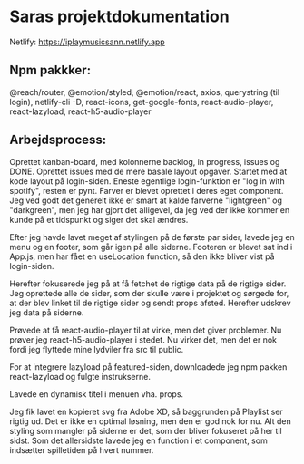 # Saras projektdokumentation
Netlify: https://iplaymusicsann.netlify.app

## Npm pakkker:
@reach/router, @emotion/styled, @emotion/react, axios, querystring (til login), netlify-cli -D, react-icons, get-google-fonts, react-audio-player, react-lazyload, react-h5-audio-player

## Arbejdsprocess:
Oprettet kanban-board, med kolonnerne backlog, in progress, issues og DONE. Oprettet issues med de mere basale layout opgaver.
Startet med at kode layout på login-siden. Eneste egentlige login-funktion er "log in with spotify", resten er pynt.
Farver er blevet oprettet i deres eget component. Jeg ved godt det generelt ikke er smart at kalde farverne "lightgreen" og "darkgreen", men jeg har gjort det alligevel, da jeg ved der ikke kommer en kunde på et tidspunkt og siger det skal ændres.

Efter jeg havde lavet meget af stylingen på de første par sider, lavede jeg en menu og en footer, som går igen på alle siderne. Footeren er blevet sat ind i App.js, men har fået en useLocation function, så den ikke bliver vist på login-siden.

Herefter fokuserede jeg på at få fetchet de rigtige data på de rigtige sider. Jeg oprettede alle de sider, som der skulle være i projektet og sørgede for, at der blev linket til de rigtige sider og sendt props afsted. Herefter udskrev jeg data på siderne.

Prøvede at få react-audio-player til at virke, men det giver problemer. Nu prøver jeg react-h5-audio-player i stedet. Nu virker det, men det er nok fordi jeg flyttede mine lydviler fra src til public.

For at integrere lazyload på featured-siden, downloadede jeg npm pakken react-lazyload og fulgte instrukserne.

Lavede en dynamisk titel i menuen vha. props.

Jeg fik lavet en kopieret svg fra Adobe XD, så baggrunden på Playlist ser rigtig ud. Det er ikke en optimal løsning, men den er god nok for nu. Alt den styling som mangler på siderne er det, som der bliver fokuseret på her til sidst. 
Som det allersidste lavede jeg en function i et component, som indsætter spilletiden på hvert nummer.